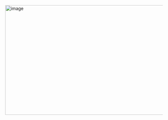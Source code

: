 <img width="600" height="351" alt="image" src="https://github.com/user-attachments/assets/5cdc3306-4ad1-4eb7-891c-a62f0c2175e8" />
